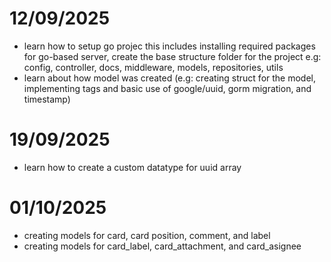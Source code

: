 # 12/09/2025

- learn how to setup go projec this includes installing required packages for go-based server, create the base structure folder for the project e.g: config, controller, docs, middleware, models, repositories, utils
- learn about how model was created (e.g: creating struct for the model, implementing tags and basic use of google/uuid, gorm migration, and timestamp)

# 19/09/2025

- learn how to create a custom datatype for uuid array

# 01/10/2025

- creating models for card, card position, comment, and label
- creating models for card_label, card_attachment, and card_asignee
